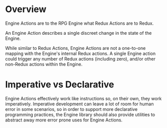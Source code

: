 # Overview

Engine Actions are to the RPG Engine what Redux Actions are to Redux.

An Engine Action describes a single discreet change in the state of the Engine.

While similar to Redux Actions, Engine Actions are not a one-to-one mapping with the Engine's internal Redux actions. A single Engine action could trigger any number of Redux actions (including zero), and/or other non-Redux actions within the Engine.

# Imperative vs Declarative

Engine Actions effectively work like instructions so, on their own, they work imperatively. Imperative development can leave a lot of room for human error in some scenarios, so in order to support more declarative programming practices, the Engine library should also provide utilities to abstract away more error prone uses for Engine Actions.
